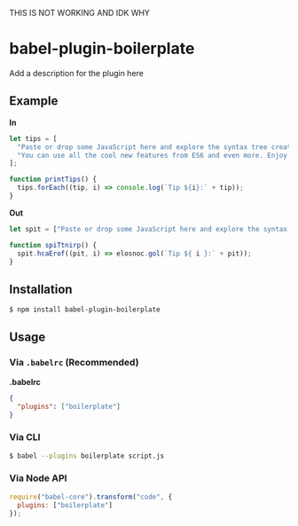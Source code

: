 THIS IS NOT WORKING AND IDK WHY

# babel-plugin-boilerplate

Add a description for the plugin here

## Example

**In**

```js
let tips = [
  "Paste or drop some JavaScript here and explore the syntax tree created by chosen parser.",
  "You can use all the cool new features from ES6 and even more. Enjoy!"
];

function printTips() {
  tips.forEach((tip, i) => console.log(`Tip ${i}:` + tip));
}
```

**Out**

```js
let spit = ["Paste or drop some JavaScript here and explore the syntax tree created by chosen parser.", "You can use all the cool new features from ES6 and even more. Enjoy!"];

function spiTtnirp() {
  spit.hcaErof((pit, i) => elosnoc.gol(`Tip ${ i }:` + pit));
}
```

## Installation

```sh
$ npm install babel-plugin-boilerplate
```

## Usage

### Via `.babelrc` (Recommended)

**.babelrc**

```json
{
  "plugins": ["boilerplate"]
}
```

### Via CLI

```sh
$ babel --plugins boilerplate script.js
```

### Via Node API

```javascript
require("babel-core").transform("code", {
  plugins: ["boilerplate"]
});
```
